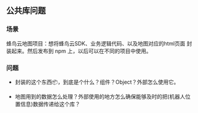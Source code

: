 ## 公共库问题

### 场景

蜂鸟云地图项目：想将蜂鸟云SDK、业务逻辑代码、以及地图对应的html页面 封装起来。然后发布到 npm 上，以后可以在不同的项目中使用。

### 问题

- 封装的这个东西📦，到底是个什么？组件？Object？外部怎么使用它。

- 地图用到的数据怎么处理？外部使用的地方怎么确保能够及时的把(机器人位置信息)数据传递给这个库？

  